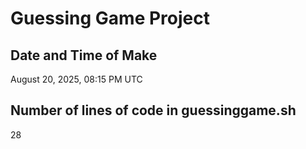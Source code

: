 # Guessing Game Project

## Date and Time of Make
August 20, 2025, 08:15 PM UTC

## Number of lines of code in guessinggame.sh
28
